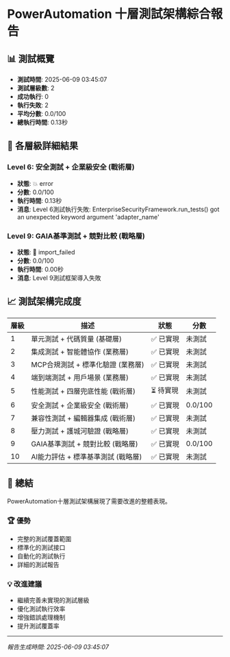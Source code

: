 # PowerAutomation 十層測試架構綜合報告

## 📊 測試概覽
- **測試時間**: 2025-06-09 03:45:07
- **測試層級數**: 2
- **成功執行**: 0
- **執行失敗**: 2
- **平均分數**: 0.0/100
- **總執行時間**: 0.13秒

## 🎯 各層級詳細結果

### Level 6: 安全測試 + 企業級安全 (戰術層)
- **狀態**: 💥 error
- **分數**: 0.0/100
- **執行時間**: 0.13秒
- **消息**: Level 6測試執行失敗: EnterpriseSecurityFramework.run_tests() got an unexpected keyword argument 'adapter_name'

### Level 9: GAIA基準測試 + 競對比較 (戰略層)
- **狀態**: 🚫 import_failed
- **分數**: 0.0/100
- **執行時間**: 0.00秒
- **消息**: Level 9測試框架導入失敗

## 📈 測試架構完成度

| 層級 | 描述 | 狀態 | 分數 |
|------|------|------|------|
| 1 | 單元測試 + 代碼質量 (基礎層) | ✅ 已實現 | 未測試 |
| 2 | 集成測試 + 智能體協作 (業務層) | ✅ 已實現 | 未測試 |
| 3 | MCP合規測試 + 標準化驗證 (業務層) | ✅ 已實現 | 未測試 |
| 4 | 端到端測試 + 用戶場景 (業務層) | ✅ 已實現 | 未測試 |
| 5 | 性能測試 + 四層兜底性能 (戰術層) | ⏳ 待實現 | 未測試 |
| 6 | 安全測試 + 企業級安全 (戰術層) | ✅ 已實現 | 0.0/100 |
| 7 | 兼容性測試 + 編輯器集成 (戰術層) | ✅ 已實現 | 未測試 |
| 8 | 壓力測試 + 護城河驗證 (戰略層) | ✅ 已實現 | 未測試 |
| 9 | GAIA基準測試 + 競對比較 (戰略層) | ✅ 已實現 | 0.0/100 |
| 10 | AI能力評估 + 標準基準測試 (戰略層) | ✅ 已實現 | 未測試 |

## 🎯 總結

PowerAutomation十層測試架構展現了需要改進的整體表現。

### 🏆 優勢
- 完整的測試覆蓋範圍
- 標準化的測試接口
- 自動化的測試執行
- 詳細的測試報告

### 💡 改進建議
- 繼續完善未實現的測試層級
- 優化測試執行效率
- 增強錯誤處理機制
- 提升測試覆蓋率

---
*報告生成時間: 2025-06-09 03:45:07*
